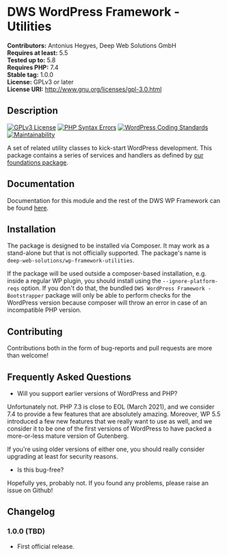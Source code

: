 # DWS WordPress Framework - Utilities

**Contributors:** Antonius Hegyes, Deep Web Solutions GmbH  
**Requires at least:** 5.5  
**Tested up to:** 5.8  
**Requires PHP:** 7.4  
**Stable tag:** 1.0.0  
**License:** GPLv3 or later  
**License URI:** http://www.gnu.org/licenses/gpl-3.0.html  


## Description

[![GPLv3 License](https://img.shields.io/badge/License-GPL%20v3-yellow.svg)](https://opensource.org/licenses/)
[![PHP Syntax Errors](https://github.com/deep-web-solutions/wordpress-framework-utilities/actions/workflows/php-syntax-errors.yml/badge.svg)](https://github.com/deep-web-solutions/wordpress-framework-utilities/actions/workflows/php-syntax-errors.yml)
[![WordPress Coding Standards](https://github.com/deep-web-solutions/wordpress-framework-utilities/actions/workflows/wordpress-coding-standards.yml/badge.svg)](https://github.com/deep-web-solutions/wordpress-framework-utilities/actions/workflows/wordpress-coding-standards.yml)
[![Maintainability](https://api.codeclimate.com/v1/badges/ccac5a84720a1b6230f6/maintainability)](https://codeclimate.com/github/deep-web-solutions/wordpress-framework-utilities/maintainability)

A set of related utility classes to kick-start WordPress development. This package contains a series of services and handlers
as defined by [our foundations package](https://github.com/deep-web-solutions/wordpress-framework-foundations).


## Documentation

Documentation for this module and the rest of the DWS WP Framework can be found [here](https://framework.deep-web-solutions.com/utilities-module/motivation-and-how-to-use).


## Installation

The package is designed to be installed via Composer. It may work as a stand-alone but that is not officially supported.
The package's name is `deep-web-solutions/wp-framework-utilities`.

If the package will be used outside a composer-based installation, e.g. inside a regular WP plugin, you should install
using the `--ignore-platform-reqs` option. If you don't do that, the bundled `DWS WordPress Framework - Bootstrapper` package
will only be able to perform checks for the WordPress version because composer will throw an error in case of an incompatible PHP version.

## Contributing

Contributions both in the form of bug-reports and pull requests are more than welcome!


## Frequently Asked Questions

- Will you support earlier versions of WordPress and PHP?

Unfortunately not. PHP 7.3 is close to EOL (March 2021), and we consider 7.4 to provide a few features that are absolutely amazing.
Moreover, WP 5.5 introduced a few new features that we really want to use as well, and we consider it to be one of the first versions
of WordPress to have packed a more-or-less mature version of Gutenberg.

If you're using older versions of either one, you should really consider upgrading at least for security reasons.

- Is this bug-free?

Hopefully yes, probably not. If you found any problems, please raise an issue on Github!


## Changelog

### 1.0.0 (TBD) 
* First official release.
